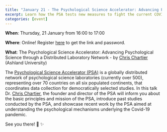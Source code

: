 ```yaml
---
title: "January 21 - The Psychological Science Accelerator: Advancing Psychological Science through a Distributed Laboratory Network :new: :earth_africa: :woman_scientist: :man_scientist: :thinking: :satellite:"
excerpt: Learn how the PSA tests new measures to fight the current COVID-19 pandemic!
categories: [event]
---
```


**When**: Thursday, 21 January from 16:00 to 17:00

**Where**: Online! Register [here](https://forms.gle/mTgqSFc7veAvG1h4A) to get the link and password.

**What**: The Psychological Science Accelerator: Advancing Psychological Science through a Distributed Laboratory Network - by [Chris Chartier](https://christopherchartier.com/) (Ashland University)

The [Psychological Science Accelerator (PSA)](https://psysciacc.org/) is a globally distributed network of psychological science laboratories (currently over 500), representing over 70 countries on all six populated continents, that coordinates data collection for democratically selected studies. In this talk Dr. [Chris Chartier](https://christopherchartier.com/), the founder and director of the PSA will inform you about the basic principles and mission of the PSA, introduce past studies conducted by the PSA, and showcase recent work by the PSA aimed at understanding the psychological mechanisms underlying the Covid-19 pandemic. 

See you there! :wave: :sparkles:

